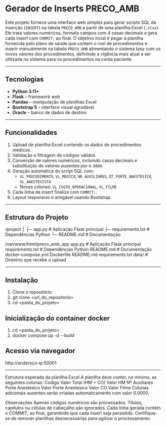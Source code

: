 # Gerador de Inserts PRECO_AMB

Este projeto fornece uma interface web simples para gerar scripts SQL de inserção (`INSERT`) na tabela `PRECO_AMB` a partir de uma planilha Excel (`.xlsx`). Ele trata valores numéricos, formata campos com 4 casas decimais e gera cada insert com `COMMIT;` ao final.
O objetivo incial é pegar a planilha fornecida pelo plano de saúde que contem o rool de procedimentos e inserir manualmente na tabela `PRECO_AMB` alimentando o sistema tasy com os novos valores dos procedimentos, definindo a vigência mais atual a ser utilizada no sistema para os procedimentos na conta paciente.

---

## Tecnologias

- **Python 3.11+**
- **Flask** – framework web
- **Pandas** – manipulação de planilhas Excel
- **Bootstrap 5** – interface visual agradável
- **Oracle** – banco de dados de destino

---

## Funcionalidades

1. Upload de planilha Excel contendo os dados de procedimentos médicos.
2. Validação e filtragem de códigos válidos.
3. Conversão de valores numéricos, incluindo casas decimais e substituição de valores ausentes por `0.0000`.
4. Geração automática do script SQL com:
   - `VL_PROCEDIMENTO`, `VL_MEDICO`, `NR_AUXILIARES`, `QT_PORTE_ANESTESICO`, `VL_ANESTESISTA`
   - Novas colunas: `VL_CUSTO_OPERACIONAL`, `VL_FILME`
5. Cada linha de insert finaliza com `COMMIT;`.
6. Layout responsivo e amigável usando Bootstrap.

---

## Estrutura do Projeto

/project
│
├─ app.py # Aplicação Flask principal
├─ requirements.txt # Dependências Python
└─ README.md # Documentação

/var/www/html/preco_amb_app
   app.py # Aplicação Flask principal
   requirements.txt # Dependências Python
   README.md # Documentação
   docker-compose.yml
   Dockerfile
   README.md
   requirements.txt
   data/ # Diretório que recebe o upload


---

## Instalação

1. Clone o repositório:
2. git clone <url_do_repositorio>
3. cd <pasta_do_projeto>

## Inicialização do container docker
1. cd <pasta_do_projeto>
2. docker compose up -d --build

## Acesso via navegador
http://endereço-ip:50001

---
Estrutura esperada da planilha Excel
A planilha deve conter, no mínimo, as seguintes colunas:
Codigo
Valor Total (HM + CO)
Valor HM
Nº Auxiliares
Porte Anestesico
Valor Porte Anestesico
Valor CO
Valor Filme
Colunas adicionais ausentes serão criadas automaticamente com valor 0.0000.

Observações
Apenas códigos numéricos são processados. Títulos, capítulos ou células de cabeçalho são ignorados.
Cada linha gerada contém o COMMIT; ao final, garantindo que cada insert seja persistido.
Certifique-se de remover planilhas desnecessárias para agilizar o processamento.

